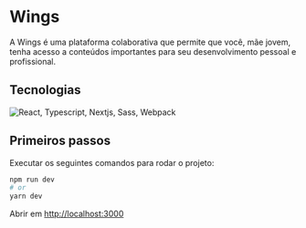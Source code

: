 # Wings
A Wings é uma plataforma colaborativa que permite que você, mãe jovem, tenha acesso a conteúdos importantes para seu desenvolvimento pessoal e profissional.

## Tecnologias

<img  src="https://imgur.com/DhCORcq.png"  title="React, Typescript, Nextjs, Sass, Webpack"  >

## Primeiros passos

Executar os seguintes comandos para rodar o projeto:

```bash
npm run dev
# or
yarn dev
```

Abrir em [http://localhost:3000](http://localhost:3000)
